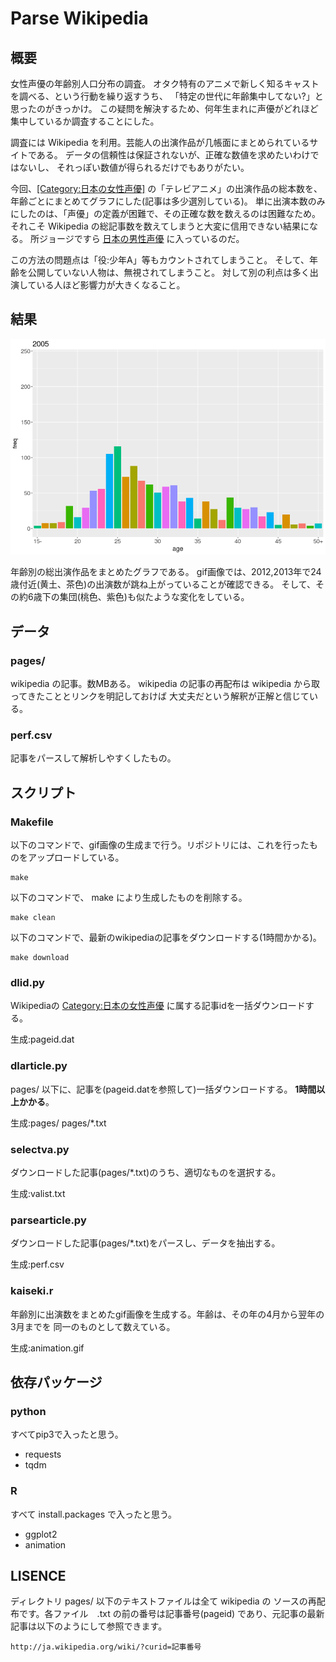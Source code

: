 # Parse Wikipedia

## 概要
女性声優の年齢別人口分布の調査。
オタク特有のアニメで新しく知るキャストを調べる、という行動を繰り返すうち、
「特定の世代に年齢集中してない?」と思ったのがきっかけ。
この疑問を解決するため、何年生まれに声優がどれほど集中しているか調査することにした。

調査には Wikipedia を利用。芸能人の出演作品が几帳面にまとめられているサイトである。
データの信頼性は保証されないが、正確な数値を求めたいわけではないし、
それっぽい数値が得られるだけでもありがたい。

今回、[\[Category:日本の女性声優\]](https://ja.wikipedia.org/wiki/Category:%E6%97%A5%E6%9C%AC%E3%81%AE%E5%A5%B3%E6%80%A7%E5%A3%B0%E5%84%AA)
の「テレビアニメ」の出演作品の総本数を、年齢ごとにまとめてグラフにした(記事は多少選別している)。
単に出演本数のみにしたのは、「声優」の定義が困難で、その正確な数を数えるのは困難なため。
それこそ Wikipedia の総記事数を数えてしまうと大変に信用できない結果になる。
所ジョージですら
[日本の男性声優](https://ja.wikipedia.org/wiki/Category:%E6%97%A5%E6%9C%AC%E3%81%AE%E7%94%B7%E6%80%A7%E5%A3%B0%E5%84%AA)
に入っているのだ。

この方法の問題点は「役:少年A」等もカウントされてしまうこと。
そして、年齢を公開していない人物は、無視されてしまうこと。
対して別の利点は多く出演している人ほど影響力が大きくなること。

## 結果
![gif画像](./animation.gif)

年齢別の総出演作品をまとめたグラフである。
gif画像では、2012,2013年で24歳付近(黄土、茶色)の出演数が跳ね上がっていることが確認できる。
そして、その約6歳下の集団(桃色、紫色)も似たような変化をしている。

## データ

### pages/
wikipedia の記事。数MBある。
wikipedia の記事の再配布は wikipedia から取ってきたこととリンクを明記しておけば
大丈夫だという解釈が正解と信じている。

### perf.csv
記事をパースして解析しやすくしたもの。

## スクリプト

### Makefile
以下のコマンドで、gif画像の生成まで行う。リポジトリには、これを行ったものをアップロードしている。

```
make
```

以下のコマンドで、 make により生成したものを削除する。

```
make clean
```

以下のコマンドで、最新のwikipediaの記事をダウンロードする(1時間かかる)。

```
make download
```

### dlid.py
Wikipediaの [Category:日本の女性声優](https://ja.wikipedia.org/wiki/Category:%E6%97%A5%E6%9C%AC%E3%81%AE%E5%A5%B3%E6%80%A7%E5%A3%B0%E5%84%AA)
に属する記事idを一括ダウンロードする。

生成:pageid.dat

### dlarticle.py
pages/ 以下に、記事を(pageid.datを参照して)一括ダウンロードする。
**1時間以上かかる**。

生成:pages/ pages/*.txt

### selectva.py
ダウンロードした記事(pages/*.txt)のうち、適切なものを選択する。

生成:valist.txt

### parsearticle.py
ダウンロードした記事(pages/*.txt)をパースし、データを抽出する。

生成:perf.csv

### kaiseki.r
年齢別に出演数をまとめたgif画像を生成する。年齢は、その年の4月から翌年の3月までを
同一のものとして数えている。

生成:animation.gif

## 依存パッケージ

### python
すべてpip3で入ったと思う。
* requests
* tqdm

### R
すべて install.packages で入ったと思う。
* ggplot2
* animation


## LISENCE
ディレクトリ pages/ 以下のテキストファイルは全て wikipedia の
ソースの再配布です。各ファイル　.txt の前の番号は記事番号(pageid)
であり、元記事の最新記事は以下のようにして参照できます。
```
http://ja.wikipedia.org/wiki/?curid=記事番号
```